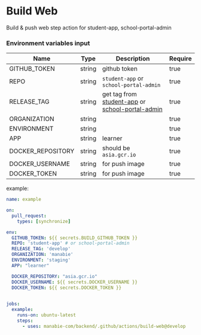# Build Web

Build & push web step action for student-app, school-portal-admin

### Environment variables input

|Name|Type|Description|Require|
|--|--|--|--|
|GITHUB_TOKEN|string|github token|true|
|REPO|string|`student-app` or `school-portal-admin`|true|
|RELEASE_TAG|string|get tag from [student-app](https://github.com/manabie-com/student-app/tags) or [school-portal-admin](https://github.com/manabie-com/school-portal-admin/tags) |true|
|ORGANIZATION|string||true|
|ENVIRONMENT|string||true|
|APP|string|learner|true|
|DOCKER_REPOSITORY|string|should be `asia.gcr.io`|true|
|DOCKER_USERNAME|string|for push image|true|
|DOCKER_TOKEN|string|for push image|true|

example:

```yaml
name: example

on:
  pull_request:
    types: [synchronize]

env:
  GITHUB_TOKEN: ${{ secrets.BUILD_GITHUB_TOKEN }}
  REPO: 'student-app' # or school-portal-admin
  RELEASE_TAG: 'develop'
  ORGANIZATION: 'manabie'
  ENVIRONMENT: 'staging'
  APP: "learner"

  DOCKER_REPOSITORY: "asia.gcr.io"
  DOCKER_USERNAME: ${{ secrets.DOCKER_USERNAME }}
  DOCKER_TOKEN: ${{ secrets.DOCKER_TOKEN }}
  

jobs:
  example:
    runs-on: ubuntu-latest
    steps:
      - uses: manabie-com/backend/.github/actions/build-web@develop
```
